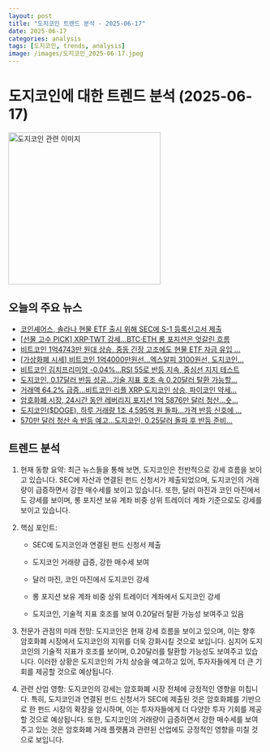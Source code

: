 ```yaml
---
layout: post
title: "도지코인 트렌드 분석 - 2025-06-17"
date: 2025-06-17
categories: analysis
tags: [도지코인, trends, analysis]
image: /images/도지코인_2025-06-17.jpeg
---
```


# 도지코인에 대한 트렌드 분석 (2025-06-17)

<img src="https://nan0silver.github.io/doge_trend_monitoring/images/도지코인_2025-06-17.jpeg" alt="도지코인 관련 이미지" width="300">

## 오늘의 주요 뉴스

- [코인</b>셰어스, 솔라나 현물 ETF 출시 위해 SEC에 S-1 등록신고서 제출](https://www.tokenpost.kr/news/cryptocurrency/258229)
- [[선물 고수 PICK] XRP·TWT 강세…BTC·ETH 롱 포지션은 엇갈린 흐름](https://www.tokenpost.kr/news/cryptocurrency/258207)
- [비트코인</b> 1억4743만 원대 상승, 중동 긴장 고조에도 현물 ETF 자금 유입 ...](https://www.businesspost.co.kr/BP?command=article_view&num=399319)
- [[가상화폐 시세] 비트코인 1억4000만원선…엑스알피 3100원선, 도지코인</b>...](http://www.econonews.co.kr/news/articleView.html?idxno=392216)
- [비트코인</b> 김치프리미엄 -0.04%…RSI 55로 반등 지속, 중심선 지지 테스트](https://www.tokenpost.kr/news/cryptocurrency/258185)
- [도지코인</b>, 0.17달러 반등 성공…기술 지표 호조 속 0.20달러 탈환 가능할...](http://coinreaders.com/166889)
- [거래액 64.2% 급증…비트코인·리플 XRP·도지코인</b> 상승, 파이코인 약세...](https://www.topstarnews.net/news/articleView.html?idxno=15699251)
- [암호화폐 시장, 24시간 동안 레버리지 포지션 1억 5876만 달러 청산…숏...](https://www.tokenpost.kr/news/cryptocurrency/258159)
- [도지코인</b>($DOGE), 하루 거래량 1조 4,595억 원 돌파…가격 반등 신호에 ...](https://www.tokenpost.kr/news/cryptocurrency/258125)
- [570만 달러 청산 속 반등 예고...도지코인</b>, 0.25달러 돌파 후 반등 준비...](http://coinreaders.com/166855)

## 트렌드 분석

1. 현재 동향 요약: 최근 뉴스들을 통해 보면, 도지코인은 전반적으로 강세 흐름을 보이고 있습니다. SEC에 자산과 연결된 펀드 신청서가 제출되었으며, 도지코인의 거래량이 급증하면서 강한 매수세를 보이고 있습니다. 또한, 달러 마진과 코인 마진에서도 강세를 보이며, 롱 포지션 보유 계좌 비중 상위 트레이더 계좌 기준으로도 강세를 보이고 있습니다. 



2. 핵심 포인트: 

   - SEC에 도지코인과 연결된 펀드 신청서 제출

   - 도지코인 거래량 급증, 강한 매수세 보여

   - 달러 마진, 코인 마진에서 도지코인 강세

   - 롱 포지션 보유 계좌 비중 상위 트레이더 계좌에서 도지코인 강세

   - 도지코인, 기술적 지표 호조를 보여 0.20달러 탈환 가능성 보여주고 있음



3. 전문가 관점의 미래 전망: 도지코인은 현재 강세 흐름을 보이고 있으며, 이는 향후 암호화폐 시장에서 도지코인의 지위를 더욱 강화시킬 것으로 보입니다. 심지어 도지코인의 기술적 지표가 호조를 보이며, 0.20달러를 탈환할 가능성도 보여주고 있습니다. 이러한 상황은 도지코인의 가치 상승을 예고하고 있어, 투자자들에게 더 큰 기회를 제공할 것으로 예상됩니다.



4. 관련 산업 영향: 도지코인의 강세는 암호화폐 시장 전체에 긍정적인 영향을 미칩니다. 특히, 도지코인과 연결된 펀드 신청서가 SEC에 제출된 것은 암호화폐를 기반으로 한 펀드 시장의 확장을 암시하며, 이는 투자자들에게 더 다양한 투자 기회를 제공할 것으로 예상됩니다. 또한, 도지코인의 거래량이 급증하면서 강한 매수세를 보여주고 있는 것은 암호화폐 거래 플랫폼과 관련된 산업에도 긍정적인 영향을 미칠 것으로 보입니다.